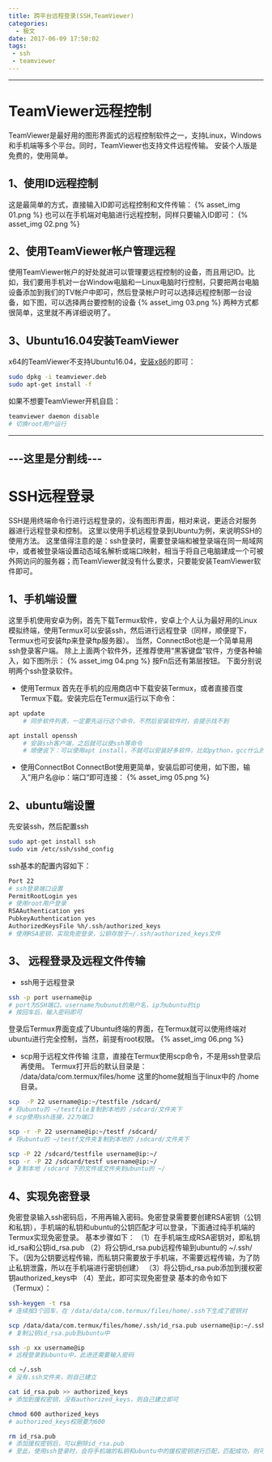 ```yaml
---
title: 跨平台远程登录(SSH,TeamViewer)
categories:
  - 极文
date: 2017-06-09 17:50:02
tags:
 - ssh
 - teamviewer
---
```


---
# TeamViewer远程控制
TeamViewer是最好用的图形界面式的远程控制软件之一，支持Linux，Windows和手机端等多个平台。同时，TeamViewer也支持文件远程传输。
安装个人版是免费的，使用简单。

<!-- more -->

## 1、使用ID远程控制
这是最简单的方式，直接输入ID即可远程控制和文件传输：
{% asset_img 01.png %}
也可以在手机端对电脑进行远程控制，同样只要输入ID即可：
{% asset_img 02.png %}

## 2、使用TeamViewer帐户管理远程
使用TeamViewer帐户的好处就进可以管理要远程控制的设备，而且用记ID。比如，我们要用手机对一台Window电脑和一Linux电脑时行控制，只要把两台电脑设备添加到我们的TV帐户中即可，然后登录帐户时可以选择远程控制那一台设备，如下图，可以选择两台要控制的设备
{% asset_img 03.png %}
两种方式都很简单，这里就不再详细说明了。

## 3、Ubuntu16.04安装TeamViewer
x64的TeamViewer不支持Ubuntu16.04，[安装x86](https://www.teamviewer.com/en/help/363-How-do-I-install-TeamViewer-on-my-Linux-distribution.aspx#other)的即可：

```bash
sudo dpkg -i teamviewer.deb
sudo apt-get install -f
```
如果不想要TeamViewer开机自启：

```bash
teamviewer daemon disable
# 切换root用户运行	
```


---
---这里是分割线---
---
# SSH远程登录
SSH是用终端命令行进行远程登录的，没有图形界面，相对来说，更适合对服务器进行远程登录和控制。
这里以使用手机远程登录到Ubuntu为例，来说明SSH的使用方法。
这里值得注意的是：ssh登录时，需要登录端和被登录端在同一局域网中，或者被登录端设置动态域名解析或端口映射，相当于将自己电脑建成一个可被外网访问的服务器；而TeamViewer就没有什么要求，只要能安装TeamViewer软件即可。

## 1、手机端设置
这里手机使用安卓为例，首先下载Termux软件，安卓上个人认为最好用的Linux模拟终端，使用Termux可以安装ssh，然后进行远程登录（同样，顺便提下，Termux也可安装ftp来登录ftp服务器）。
当然，ConnectBot也是一个简单易用ssh登录客户端。
除上上面两个软件外，还推荐使用“黑客键盘”软件，方便各种输入，如下图所示：
{% asset_img 04.png %}
按Fn后还有第层按钮。
下面分别说明两个ssh登录软件。

* 使用Termux
首先在手机的应用商店中下载安装Termux，或者直接百度Termux下载。安装完后在Termux运行以下命令：

```bash
apt update
	# 同步软件列表，一定要先运行这个命令，不然后安装软件时，会提示找不到

apt install openssh
	# 安装ssh客户端，之后就可以使ssh等命令
	# 顺便说下：可以使用apt install，不就可以安装好多软件，比如python，gcc什么的，可以自己尝试了，Termux有不少软件。
```

* 使用ConnectBot
ConnectBot使用更简单，安装后即可使用，如下图，输入”用户名@ip：端口“即可连接：
{% asset_img 05.png %}

## 2、ubuntu端设置
先安装ssh，然后配置ssh

```bash
sudo apt-get install ssh
sudo vim /etc/ssh/sshd_config
```

ssh基本的配置内容如下：

```bash
Port 22
# ssh登录端口设置
PermitRootLogin yes  
# 使用root用户登录
RSAAuthentication yes                                                   
PubkeyAuthentication yes
AuthorizedKeysFile %h/.ssh/authorized_keys
# 使用RSA密钥，实现免密登录，公钥存放于~/.ssh/authorized_keys文件
```

## 3、 远程登录及远程文件传输

* ssh用于远程登录

```bash
ssh -p port username@ip
# port为SSH端口，username为ubunut的用户名，ip为ubuntu的ip
# 按回车后，输入密码即可 
```

登录后Termux界面变成了Ubuntu终端的界面，在Termux就可以使用终端对ubuntu进行完全控制，当然，前提有root权限。
{% asset_img 06.png %}

* scp用于远程文件传输
注意，直接在Termux使用scp命令，不是用ssh登录后再使用。
Termux打开后的默认目录是：  /data/data/com.termux/files/home
这里的home就相当于linux中的 /home 目录。

```bash
scp  -P 22 username@ip:~/testfile /sdcard/
# 将ubuntu的 ~/testfile复制到本地的 /sdcard/文件夹下
# scp使用ssh连接，22为端口

scp -r -P 22 username@ip:~/testf /sdcard/
# 将ubuntu的 ~/testf文件夹复制到本地的 /sdcard/文件夹下

scp -P 22 /sdcard/testfile username@ip:~/
scp -r -P 22 /sdcard/testf username@ip:~/
# 复制本地 /sdcard 下的文件或文件夹到ubuntu的 ~/
```

## 4、实现免密登录
免密登录输入ssh密码后，不用再输入密码。免密登录需要要创建RSA密钥（公钥和私钥），手机端的私钥和ubuntu的公钥匹配才可以登录，下面通过纯手机端的Termux实现免密登录。
基本步骤如下：
（1）在手机端生成RSA密钥对，即私钥id_rsa和公钥id_rsa.pub
（2）将公钥id_rsa.pub远程传输到ubuntu的 ~/.ssh/下。（因为公钥要远程传输，而私钥只需要放于手机端，不需要远程传输，为了防止私钥泄露，所以在手机端进行密钥创建）
（3）将公钥id_rsa.pub添加到援权密钥authorized_keys中
（4）至此，即可实现免密登录
基本的命令如下（Termux）：

```bash
ssh-keygen -t rsa
# 连续按3个回车，在 /data/data/com.termux/files/home/.ssh下生成了密钥对

scp /data/data/com.termux/files/home/.ssh/id_rsa.pub username@ip:~/.ssh/
# 复制公钥id_rsa.pub到ubuntu中

ssh -p xx username@ip
# 远程登录到ubuntu中，此进还需要输入密码

cd ~/.ssh
# 没有.ssh文件夹，则自己建立

cat id_rsa.pub >> authorized_keys
# 添加到援权密钥，没有authorized_keys，则自己建立即可

chmod 600 authorized_keys
# authorized_keys权限要为600

rm id_rsa.pub
# 添加援权密钥后，可以删除id_rsa.pub
# 至此，使用ssh登录时，会将手机端的私钥和ubuntu中的援权密钥进行匹配，匹配成功，则可以实现免密登录
```
